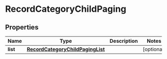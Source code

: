 
# RecordCategoryChildPaging

## Properties
Name | Type | Description | Notes
------------ | ------------- | ------------- | -------------
**list** | [**RecordCategoryChildPagingList**](RecordCategoryChildPagingList.md) |  |  [optional]



